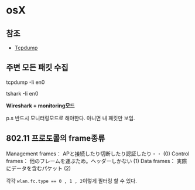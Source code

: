 # osX

## 참조

- [Tcpdump](https://danielmiessler.com/study/tcpdump/#gs.ZkqjbwM)

## 주변 모든 패킷 수집

tcpdump -Ii en0

tshark -Ii en0

**Wireshark + monitoring모드**

p.s 반드시 모니터링모드로 해야한다. 아니면 내 패킷만 보임.

## 802.11 프로토콜의 frame종류

Management frames： APと接続したり切断したり認証したり・・ (0)
Control frames： 他のフレームを運ぶため。ヘッダーしかない (1)
Data frames： 実際にデータを含むパケット (2)

각각 `wlan.fc.type == 0 , 1 , 2`이렇게 필터링 할 수 있다.
